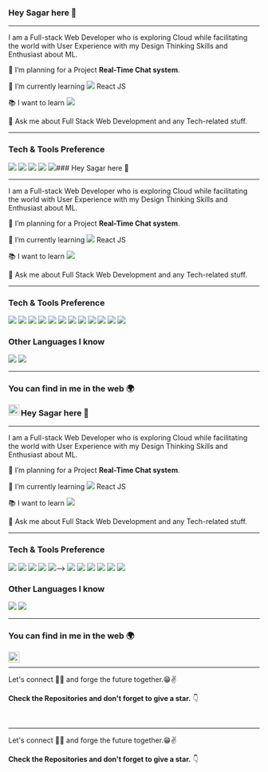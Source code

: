 ### Hey Sagar here 👋

---


I am a Full-stack Web Developer who is exploring Cloud while facilitating the world with User Experience with my Design Thinking Skills and Enthusiast about ML.
 
 🔭 I’m planning for a Project **Real-Time Chat system**.
 
 🌱 I’m currently learning <img src="https://img.shields.io/badge/-4285F4?style=flat&logo=react&logoColor=white"> React JS
 
 :books: I want to learn <img src="https://img.shields.io/badge/-Flutter-3a495d?style=flat&logo=flutter&logoColor=67b7f7">
  
 💬 Ask me about Full Stack Web Development and any Tech-related stuff.



---


### Tech & Tools Preference

<img src = "https://img.shields.io/badge/-HTML5-E34F26?style=flat&logo=html5&logoColor=white"> <img src = "https://img.shields.io/badge/-CSS3-1572B6?style=flat&logo=css3&logoColor=white">
<img src="https://img.shields.io/badge/-Bootstrap-563D7C?style=flat&logo=bootstrap&logoColor=white">
<img src="https://img.shields.io/badge/-JavaScript-eed718?style=flat&logo=javascript&logoColor=ffffff">
<img src="https://img.shields.io/badge/-Sass-cc6699?style=flat&logo=sass&logoColor=ffffff">### Hey Sagar here 👋

---


I am a Full-stack Web Developer who is exploring Cloud while facilitating the world with User Experience with my Design Thinking Skills and Enthusiast about ML.
 
 🔭 I’m planning for a Project **Real-Time Chat system**.
 
 🌱 I’m currently learning <img src="https://img.shields.io/badge/-4285F4?style=flat&logo=react&logoColor=white"> React JS
 
 :books: I want to learn <img src="https://img.shields.io/badge/-Flutter-3a495d?style=flat&logo=flutter&logoColor=67b7f7">
  
 💬 Ask me about Full Stack Web Development and any Tech-related stuff.



---


### Tech & Tools Preference

<img src = "https://img.shields.io/badge/-HTML5-E34F26?style=flat&logo=html5&logoColor=white"> <img src = "https://img.shields.io/badge/-CSS3-1572B6?style=flat&logo=css3&logoColor=white">
<img src="https://img.shields.io/badge/-Bootstrap-563D7C?style=flat&logo=bootstrap&logoColor=white">
<img src="https://img.shields.io/badge/-JavaScript-eed718?style=flat&logo=javascript&logoColor=ffffff">
<img src="https://img.shields.io/badge/-Sass-cc6699?style=flat&logo=sass&logoColor=ffffff">
<img src="https://img.shields.io/badge/-React-000000?style=flat&logo=react&logoColor=00c8ff">
<img src="https://img.shields.io/badge/-MySQL-F29111?style=flat&logo=mysql&logoColor=FFFFFF">
<img src="https://img.shields.io/badge/-PHP-336699?style=flat&logo=php&logoColor=FFFFFF%22">
<img src="https://img.shields.io/badge/-Laravel-1F1F1F?style=flat&logo=laravel&logoColor=F9322C">
<img src="http://img.shields.io/badge/-Git-F1502F?style=flat&logo=git&logoColor=FFFFFF">
<img src="http://img.shields.io/badge/-Github-000000?style=flat&logo=github&logoColor=FFFFFF">
<img src="http://img.shields.io/badge/-VS%20Code-007ACC?style=flat&logo=visual%20studio%20code&logoColor=white">

### Other Languages I know
<img src="http://img.shields.io/badge/-Java-F89820?style=flat&logo=java&logoColor=white"> <img src="https://img.shields.io/badge/-C%20C++%20&%20C%23-659ad2?style=flat&logo=c%2B%2B&logoColor=ffffff"> 



---

### You can find in me in the web 🌍

[<img align="left" alt="Sagar Chaudhary | LinkedIn" width="22px" src="https://cdn.jsdelivr.net/npm/simple-icons@v3/icons/linkedin.svg" />][linkedin]

### Hey Sagar here 👋

---


I am a Full-stack Web Developer who is exploring Cloud while facilitating the world with User Experience with my Design Thinking Skills and Enthusiast about ML.
 
 🔭 I’m planning for a Project **Real-Time Chat system**.
 
 🌱 I’m currently learning <img src="https://img.shields.io/badge/-4285F4?style=flat&logo=react&logoColor=white"> React JS
 
 :books: I want to learn <img src="https://img.shields.io/badge/-Flutter-3a495d?style=flat&logo=flutter&logoColor=67b7f7">
  
 💬 Ask me about Full Stack Web Development and any Tech-related stuff.



---


### Tech & Tools Preference

<img src = "https://img.shields.io/badge/-HTML5-E34F26?style=flat&logo=html5&logoColor=white"> <img src = "https://img.shields.io/badge/-CSS3-1572B6?style=flat&logo=css3&logoColor=white">
<img src="https://img.shields.io/badge/-Bootstrap-563D7C?style=flat&logo=bootstrap&logoColor=white">
<img src="https://img.shields.io/badge/-JavaScript-eed718?style=flat&logo=javascript&logoColor=ffffff">
<img src="https://img.shields.io/badge/-React-000000?style=flat&logo=react&logoColor=00c8ff">-->
<img src="https://img.shields.io/badge/-MySQL-F29111?style=flat&logo=mysql&logoColor=FFFFFF">
<img src="https://img.shields.io/badge/-PHP-336699?style=flat&logo=php&logoColor=FFFFFF%22">
<img src="https://img.shields.io/badge/-Laravel-1F1F1F?style=flat&logo=laravel&logoColor=F9322C">
<img src="http://img.shields.io/badge/-Git-F1502F?style=flat&logo=git&logoColor=FFFFFF">
<img src="http://img.shields.io/badge/-Github-000000?style=flat&logo=github&logoColor=FFFFFF">
<img src="http://img.shields.io/badge/-VS%20Code-007ACC?style=flat&logo=visual%20studio%20code&logoColor=white">

### Other Languages I know
<img src="http://img.shields.io/badge/-Java-F89820?style=flat&logo=java&logoColor=white"> <img src="https://img.shields.io/badge/-C%20C++%20&%20C%23-659ad2?style=flat&logo=c%2B%2B&logoColor=ffffff"> 



---

### You can find in me in the web 🌍

[<img align="left" alt="Sagar Chaudhary | LinkedIn" width="22px" src="https://cdn.jsdelivr.net/npm/simple-icons@v3/icons/linkedin.svg" />][linkedin]


<br/>


---
Let's connect 👨‍💻 and forge the future together.😁✌

**Check the Repositories and don't forget to give a star.** 👇


[linkedin]: https://www.linkedin.com/in/sagar-cc-6982b9199/

<br/>


---
Let's connect 👨‍💻 and forge the future together.😁✌

**Check the Repositories and don't forget to give a star.** 👇


[linkedin]: https://www.linkedin.com/in/sagar-cc-6982b9199/


